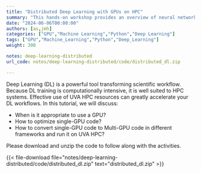 ```yaml
---
title: "Distributed Deep Learning with GPUs on HPC"
summary: "This hands-on workshop provides an overview of neural networks with a focus on GPUs. Example codes will be provided in both Tensorflow and Pytorch and how to use them on Rivanna."
date: "2024-06-06T00:00:00"
authors: [as,jmh]
categories: ["GPU","Machine Learning","Python","Deep Learning"]
tags: ["GPU","Machine_Learning","Python","Deep_Learning"]
weight: 300

notes: deep-learning-distributed
url_code: notes/deep-learning-distributed/code/distributed_dl.zip

---
```

Deep Learning (DL) is a powerful tool transforming scientific workflow. Because DL training is computationally intensive, it is well suited to HPC systems. Effective use of UVA HPC resources can greatly accelerate your DL workflows. In this tutorial, we will discuss:

* When is it appropriate to use a GPU?
* How to optimize single-GPU code?
* How to convert single-GPU code to Multi-GPU code in different frameworks and run it on UVA HPC?

Please download and unzip the code to follow along with the activities.

{{< file-download file="notes/deep-learning-distributed/code/distributed_dl.zip" text="distributed_dl.zip" >}}

